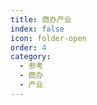 ```yaml
---
title: 商办产业
index: false
icon: folder-open
order: 4
category:
  - 参考
  - 商办
  - 产业
---
```


<Catalog />
